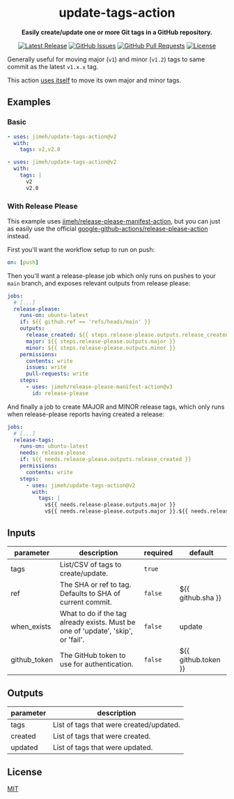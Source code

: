 <div align="center">

# update-tags-action

**Easily create/update one or more Git tags in a GitHub repository.**

[![Latest Release](https://img.shields.io/github/release/jimeh/update-tags-action.svg)](https://github.com/jimeh/update-tags-action/releases)
[![GitHub Issues](https://img.shields.io/github/issues/jimeh/update-tags-action.svg?logo=github&logoColor=white)](https://github.com/jimeh/update-tags-action/issues)
[![GitHub Pull Requests](https://img.shields.io/github/issues-pr/jimeh/update-tags-action.svg?logo=github&logoColor=white)](https://github.com/jimeh/update-tags-action/pulls)
[![License](https://img.shields.io/github/license/jimeh/update-tags-action.svg)](https://github.com/jimeh/update-tags-action/blob/main/LICENSE)

</div>

Generally useful for moving major (`v1`) and minor (`v1.2`) tags to same commit
as the latest `v1.x.x` tag.

This action
[uses itself](https://github.com/jimeh/update-tags-action/blob/main/.github/workflows/ci.yml)
to move its own major and minor tags.

## Examples

### Basic

<!-- x-release-please-start-version -->

```yaml
- uses: jimeh/update-tags-action@v2
  with:
    tags: v2,v2.0
```

```yaml
- uses: jimeh/update-tags-action@v2
  with:
    tags: |
      v2
      v2.0
```

<!-- x-release-please-end -->

### With Release Please

This example uses
[jimeh/release-please-manifest-action](https://github.com/jimeh/release-please-manifest-action),
but you can just as easily use the official
[google-github-actions/release-please-action](https://github.com/google-github-actions/release-please-action)
instead.

First you'll want the workflow setup to run on push:

```yaml
on: [push]
```

Then you'll want a release-please job which only runs on pushes to your `main`
branch, and exposes relevant outputs from release please:

```yaml
jobs:
  # [...]
  release-please:
    runs-on: ubuntu-latest
    if: ${{ github.ref == 'refs/heads/main' }}
    outputs:
      release_created: ${{ steps.release-please.outputs.release_created }}
      major: ${{ steps.release-please.outputs.major }}
      minor: ${{ steps.release-please.outputs.minor }}
    permissions:
      contents: write
      issues: write
      pull-requests: write
    steps:
      - uses: jimeh/release-please-manifest-action@v3
        id: release-please
```

And finally a job to create MAJOR and MINOR release tags, which only runs when
release-please reports having created a release:

<!-- x-release-please-start-major -->

```yaml
jobs:
  # [...]
  release-tags:
    runs-on: ubuntu-latest
    needs: release-please
    if: ${{ needs.release-please.outputs.release_created }}
    permissions:
      contents: write
    steps:
      - uses: jimeh/update-tags-action@v2
        with:
          tags: |
            v${{ needs.release-please.outputs.major }}
            v${{ needs.release-please.outputs.major }}.${{ needs.release-please.outputs.minor }}
```

<!-- x-release-please-end -->

<!-- action-docs-inputs -->

## Inputs

| parameter    | description                                                                       | required | default             |
| ------------ | --------------------------------------------------------------------------------- | -------- | ------------------- |
| tags         | List/CSV of tags to create/update.                                                | `true`   |                     |
| ref          | The SHA or ref to tag. Defaults to SHA of current commit.                         | `false`  | ${{ github.sha }}   |
| when_exists  | What to do if the tag already exists. Must be one of 'update', 'skip', or 'fail'. | `false`  | update              |
| github_token | The GitHub token to use for authentication.                                       | `false`  | ${{ github.token }} |

<!-- action-docs-inputs -->

<!-- action-docs-outputs -->

## Outputs

| parameter | description                             |
| --------- | --------------------------------------- |
| tags      | List of tags that were created/updated. |
| created   | List of tags that were created.         |
| updated   | List of tags that were updated.         |

<!-- action-docs-outputs -->

## License

[MIT](https://github.com/jimeh/update-tags-action/blob/main/LICENSE)
